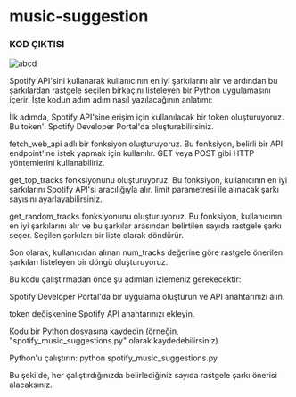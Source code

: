 # music-suggestion

 ### KOD ÇIKTISI
 
 ![abcd](https://github.com/erent8/music-suggestion/assets/86615310/335db117-39ff-4060-9d62-639d763fe36d)



 Spotify API'sini kullanarak kullanıcının en iyi şarkılarını alır ve ardından bu şarkılardan rastgele seçilen birkaçını listeleyen bir Python uygulamasını içerir. İşte kodun adım adım nasıl yazılacağının anlatımı:

İlk adımda, Spotify API'sine erişim için kullanılacak bir token oluşturuyoruz. Bu token'i Spotify Developer Portal'da oluşturabilirsiniz.

fetch_web_api adlı bir fonksiyon oluşturuyoruz. Bu fonksiyon, belirli bir API endpoint'ine istek yapmak için kullanılır. GET veya POST gibi HTTP yöntemlerini kullanabiliriz.

get_top_tracks fonksiyonunu oluşturuyoruz. Bu fonksiyon, kullanıcının en iyi şarkılarını Spotify API'si aracılığıyla alır. limit parametresi ile alınacak şarkı sayısını ayarlayabilirsiniz.

get_random_tracks fonksiyonunu oluşturuyoruz. Bu fonksiyon, kullanıcının en iyi şarkılarını alır ve bu şarkılar arasından belirtilen sayıda rastgele şarkı seçer. Seçilen şarkıları bir liste olarak döndürür.

Son olarak, kullanıcıdan alınan num_tracks değerine göre rastgele önerilen şarkıları listeleyen bir döngü oluşturuyoruz.

Bu kodu çalıştırmadan önce şu adımları izlemeniz gerekecektir:

Spotify Developer Portal'da bir uygulama oluşturun ve API anahtarınızı alın.

token değişkenine Spotify API anahtarınızı ekleyin.

Kodu bir Python dosyasına kaydedin (örneğin, "spotify_music_suggestions.py" olarak kaydedebilirsiniz).

Python'u çalıştırın: python spotify_music_suggestions.py

Bu şekilde, her çalıştırdığınızda belirlediğiniz sayıda rastgele şarkı önerisi alacaksınız.
